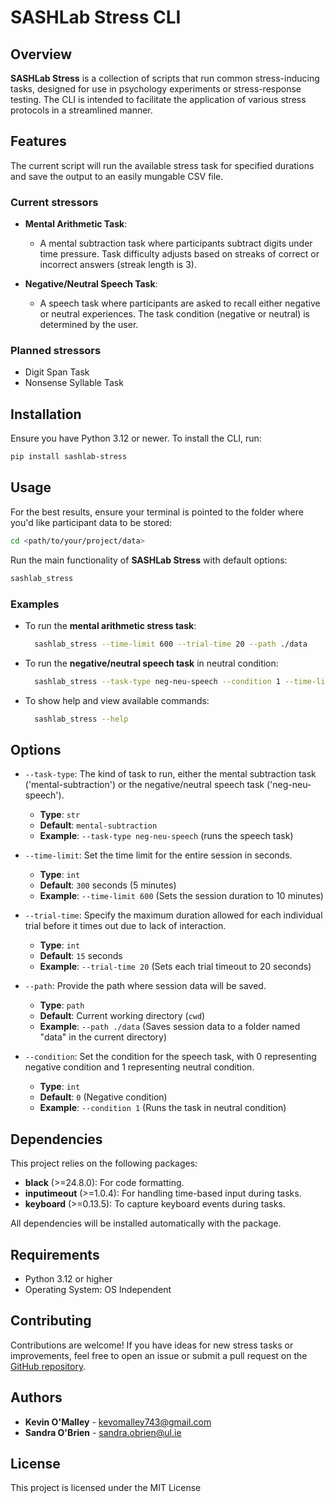 

# SASHLab Stress CLI

## Overview

**SASHLab Stress** is a collection of scripts that run common stress-inducing tasks, designed for use in psychology experiments or stress-response testing. The CLI is intended to facilitate the application of various stress protocols in a streamlined manner.

## Features

The current script will run the available stress task for specified durations and save the output to an easily mungable CSV file.

### Current stressors

- **Mental Arithmetic Task**:
  - A mental subtraction task where participants subtract digits under time pressure. Task difficulty adjusts based on streaks of correct or incorrect answers (streak length is 3).

- **Negative/Neutral Speech Task**:
  - A speech task where participants are asked to recall either negative or neutral experiences. The task condition (negative or neutral) is determined by the user.

### Planned stressors

- Digit Span Task
- Nonsense Syllable Task

## Installation
Ensure you have Python 3.12 or newer. To install the CLI, run:

```sh
pip install sashlab-stress
```

## Usage
For the best results, ensure your terminal is pointed to the folder where you'd like participant data to be stored:

```sh
cd <path/to/your/project/data>
```

Run the main functionality of **SASHLab Stress** with default options:

```sh
sashlab_stress
```

### Examples

- To run the **mental arithmetic stress task**:

  ```sh  
    sashlab_stress --time-limit 600 --trial-time 20 --path ./data
  ```

- To run the **negative/neutral speech task** in neutral condition:

  ```sh
    sashlab_stress --task-type neg-neu-speech --condition 1 --time-limit 600 --path ./data
  ```

- To show help and view available commands:

  ```sh  
    sashlab_stress --help
  ```

## Options

- `--task-type`: The kind of task to run, either the mental subtraction task ('mental-subtraction') or the negative/neutral speech task ('neg-neu-speech').
  - **Type**: `str`
  - **Default**: `mental-subtraction`
  - **Example**: `--task-type neg-neu-speech` (runs the speech task)

- `--time-limit`: Set the time limit for the entire session in seconds.
  - **Type**: `int`
  - **Default**: `300` seconds (5 minutes)
  - **Example**: `--time-limit 600` (Sets the session duration to 10 minutes)

- `--trial-time`: Specify the maximum duration allowed for each individual trial before it times out due to lack of interaction.
  - **Type**: `int`
  - **Default**: `15` seconds
  - **Example**: `--trial-time 20` (Sets each trial timeout to 20 seconds)

- `--path`: Provide the path where session data will be saved.
  - **Type**: `path`
  - **Default**: Current working directory (`cwd`)
  - **Example**: `--path ./data` (Saves session data to a folder named "data" in the current directory)

- `--condition`: Set the condition for the speech task, with 0 representing negative condition and 1 representing neutral condition.
  - **Type**: `int`
  - **Default**: `0` (Negative condition)
  - **Example**: `--condition 1` (Runs the task in neutral condition)

## Dependencies
This project relies on the following packages:
- **black** (>=24.8.0): For code formatting.
- **inputimeout** (>=1.0.4): For handling time-based input during tasks.
- **keyboard** (>=0.13.5): To capture keyboard events during tasks.

All dependencies will be installed automatically with the package.

## Requirements
- Python 3.12 or higher
- Operating System: OS Independent

## Contributing
Contributions are welcome! If you have ideas for new stress tasks or improvements, feel free to open an issue or submit a pull request on the [GitHub repository](https://github.com/spider-z3r0/sashlab_stress/).

## Authors
- **Kevin O'Malley** - [kevomalley743@gmail.com](mailto:kevomalley743@gmail.com)
- **Sandra O'Brien** - [sandra.obrien@ul.ie](mailto:sandra.obrien@ul.ie)

## License
This project is licensed under the MIT License

